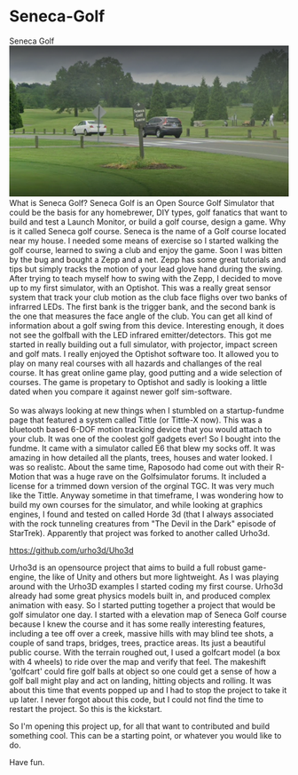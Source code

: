 # Seneca-Golf
Seneca Golf 
<img src="Seneca.png"></img>
<br>
What is Seneca Golf?  Seneca Golf is an Open Source Golf Simulator that could be the basis for any homebrewer, DIY types, golf fanatics that want to build and test a Launch Monitor, or build a golf course, design a game.  Why is it called Seneca golf course.  Seneca is the name of a Golf course located near my house.  I needed some means of exercise so I started walking the golf course, learned to swing a club and enjoy the game.  Soon I was bitten by the bug and bought a Zepp and a net. Zepp has some great tutorials and tips but simply tracks the motion of your lead glove hand during the swing.  After trying to teach myself how to swing with the Zepp, I decided to move up to my first simulator, with an Optishot.  This was a really great sensor system that track your club motion as the club face flighs over two banks of infrarred LEDs.  The first bank is the trigger bank, and the second bank is the one that measures the face angle of the club.  You can get all kind of information about a golf swing from this device.  Interesting enough, it does not see the golfball with the LED infrared emitter/detectors.  This got me started in really building out a full simulator, with projector, impact screen and golf mats.  I really enjoyed the Optishot software too.  It allowed you to play on many real courses with all hazards and challanges of the real course.  It has great online game play, good putting and a wide selection of courses.  The game is propetary to Optishot and sadly is looking a little dated when you compare it against newer golf sim-software.   
<br>
So was always looking at new things when I stumbled on a startup-fundme page that featured a system called Tittle (or Tittle-X now).  This was a bluetooth based 6-DOF motion tracking device that you would attach to your club.  It was one of the coolest golf gadgets ever!  So I bought into the fundme.  It came with a simulator called E6 that blew my socks off.  It was amazing in how detailed all the plants, trees, houses and water looked. I was so realistc.  About the same time, Raposodo had come out with their R-Motion that was a huge rave on the Golfsimulator forums.  It included a license for a trimmed down version of the orginal TGC.  It was very much like the Tittle.  Anyway sometime in that timeframe, I was wondering how to build my own courses for the simulator, and while looking at graphics engines, I found and tested on called Horde 3d (that I always associated with the rock tunneling creatures from "The Devil in the Dark" episode of StarTrek).  Apparently that project was forked to another called Urho3d.  

https://github.com/urho3d/Uho3d

Urho3d is an opensource project that aims to build a full robust game-engine, the like of Unity and others but more lightweight.  As I was playing around with the Urho3D examples I started coding my first course.  Urho3d already had some great physics models built in, and produced complex animation with easy.  So I started putting together a project that would be golf simulator one day.  I started with a elevation map of Seneca Golf course because I knew the course and it has some really interesting features,  including a tee off over a creek, massive hills with may blind tee shots, a couple of sand traps, bridges, trees, practice areas.  Its just a beautiful public course. With the terrain roughed out, I used a golfcart model (a box with 4 wheels) to ride over the map and verify that feel.  The makeshift 'golfcart' could fire golf balls at object so one could get a sense of how a golf ball might play and act on landing, hitting objects and rolling.   It was about this time that events popped up and I had to stop the project to take it up later.  I never forgot about this code, but I could not find the time to restart the project.  So this is the kickstart.

So I'm opening this project up, for all that want to contributed and build something cool.  This can be a starting point, or whatever you would like to do. 

Have fun.

